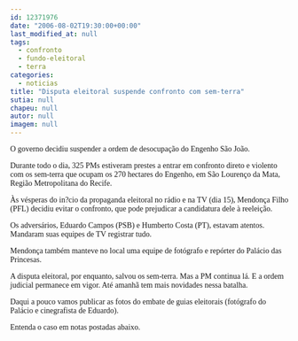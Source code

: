 ```yaml
---
id: 12371976
date: "2006-08-02T19:30:00+00:00"
last_modified_at: null
tags:
  - confronto
  - fundo-eleitoral
  - terra
categories:
  - noticias
title: "Disputa eleitoral suspende confronto com sem-terra"
sutia: null
chapeu: null
autor: null
imagem: null
---
```

<p><P><FONT face=Verdana>O governo decidiu suspender a ordem de desocupação do Engenho São João. </FONT></P></p>
<p><P><FONT face=Verdana>Durante todo o dia, 325 PMs estiveram prestes a entrar em confronto direto e violento com os sem-terra que ocupam os 270 hectares do Engenho, em São Lourenço da Mata, Região Metropolitana do Recife.</FONT></P></p>
<p><P><FONT face=Verdana>Às vésperas do in?cio da propaganda eleitoral no rádio e na TV (dia 15), Mendonça Filho (PFL) decidiu evitar o confronto, que pode prejudicar a candidatura dele à reeleição.</FONT></P></p>
<p><P><FONT face=Verdana>Os adversários, Eduardo Campos (PSB) e Humberto Costa (PT), estavam atentos. Mandaram suas equipes de TV registrar tudo. </FONT></P></p>
<p><P><FONT face=Verdana>Mendonça também manteve no local uma equipe de fotógrafo e repórter do Palácio das Princesas.</FONT></P></p>
<p><P><FONT face=Verdana>A disputa eleitoral, por enquanto, salvou os sem-terra. Mas a PM continua lá. E a ordem judicial permanece em vigor. Até amanhã tem mais novidades nessa batalha.</FONT></P></p>
<p><P><FONT face=Verdana>Daqui a pouco vamos publicar as fotos do embate de guias eleitorais (fotógrafo do Palácio e cinegrafista de Eduardo).</FONT></P></p>
<p><P><FONT face=Verdana>Entenda o caso em notas postadas abaixo.</FONT></P> </p>
